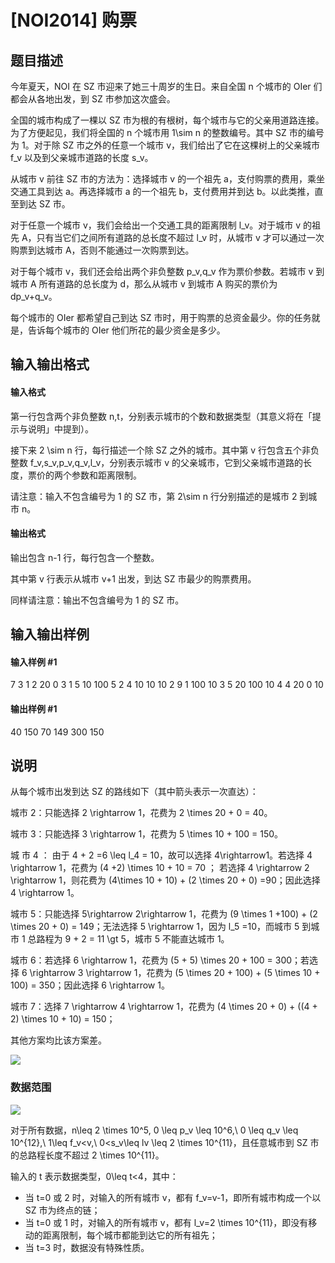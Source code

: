 
# [NOI2014] 购票
## 题目描述
今年夏天，NOI 在 SZ 市迎来了她三十周岁的生日。来自全国 n 个城市的 OIer 们都会从各地出发，到 SZ 市参加这次盛会。

全国的城市构成了一棵以 SZ 市为根的有根树，每个城市与它的父亲用道路连接。为了方便起见，我们将全国的 n 个城市用 1\sim n 的整数编号。其中 SZ 市的编号为 1。对于除 SZ 市之外的任意一个城市 v，我们给出了它在这棵树上的父亲城市 f_v  以及到父亲城市道路的长度 s_v。

从城市 v 前往 SZ 市的方法为：选择城市 v 的一个祖先 a，支付购票的费用，乘坐交通工具到达 a。再选择城市 a 的一个祖先 b，支付费用并到达 b。以此类推，直至到达 SZ 市。

对于任意一个城市 v，我们会给出一个交通工具的距离限制 l_v。对于城市 v 的祖先 A，只有当它们之间所有道路的总长度不超过 l_v  时，从城市 v 才可以通过一次购票到达城市 A，否则不能通过一次购票到达。  

对于每个城市 v，我们还会给出两个非负整数 p_v,q_v  作为票价参数。若城市 v 到城市 A 所有道路的总长度为 d，那么从城市 v 到城市 A 购买的票价为 dp_v+q_v。

每个城市的 OIer 都希望自己到达 SZ 市时，用于购票的总资金最少。你的任务就是，告诉每个城市的 OIer 他们所花的最少资金是多少。

## 输入输出格式
#### 输入格式

第一行包含两个非负整数 n,t，分别表示城市的个数和数据类型（其意义将在「提示与说明」中提到）。

接下来 2 \sim n 行，每行描述一个除 SZ 之外的城市。其中第 v 行包含五个非负整数 f_v,s_v,p_v,q_v,l_v，分别表示城市 v 的父亲城市，它到父亲城市道路的长度，票价的两个参数和距离限制。

请注意：输入不包含编号为 1 的 SZ 市，第 2\sim n 行分别描述的是城市 2 到城市 n。

#### 输出格式

输出包含 n-1 行，每行包含一个整数。

其中第 v 行表示从城市 v+1 出发，到达 SZ 市最少的购票费用。

同样请注意：输出不包含编号为 1 的 SZ 市。

## 输入输出样例
#### 输入样例 #1
7 3 
1 2 20 0 3 
1 5 10 100 5 
2 4 10 10 10 
2 9 1 100 10 
3 5 20 100 10 
4 4 20 0 10 

#### 输出样例 #1
40 
150 
70 
149 
300 
150
## 说明
从每个城市出发到达 SZ 的路线如下（其中箭头表示一次直达）：

城市 2：只能选择 2 \rightarrow 1，花费为 2 \times 20 + 0 = 40。

城市 3：只能选择 3 \rightarrow 1，花费为 5 \times 10 + 100 = 150。

城 市 4 ： 由于 4 + 2 =6 \leq l_4 = 10，故可以选择 4\rightarrow1。若选择 4 \rightarrow 1，花费为 (4 +2) \times 10 + 10 = 70 ； 若选择 4 \rightarrow 2 \rightarrow 1，则花费为 (4\times 10 + 10) + (2 \times  20 + 0) =90；因此选择 4 \rightarrow 1。

城市 5：只能选择 5\rightarrow 2\rightarrow 1，花费为 (9 \times 1 +100) + (2 \times  20 + 0) = 149；无法选择 5 \rightarrow 1，因为 l_5 =10，而城市 5 到城市 1 总路程为 9 + 2 = 11 \gt 5，城市 5 不能直达城市 1。

城市 6：若选择 6 \rightarrow 1，花费为 (5 + 5) \times 20 + 100 = 300；若选择 6 \rightarrow 3 \rightarrow 1，花费为 (5 \times 20 + 100) + (5 \times 10 + 100) = 350；因此选择 6 \rightarrow 1。

城市 7：选择 7 \rightarrow 4 \rightarrow 1，花费为 (4 \times 20 + 0) + ((4 + 2) \times 10 + 10) = 150；

其他方案均比该方案差。

 ![](https://cdn.luogu.com.cn/upload/pic/2592.png) 

### 数据范围

![](https://cdn.luogu.com.cn/upload/pic/2591.png)

对于所有数据，n\leq 2 \times 10^5, 0 \leq p_v \leq 10^6,\ 0 \leq q_v \leq 10^{12},\ 1\leq f_v&lt;v,\ 0&lt;s_v\leq lv \leq 2 \times 10^{11}，且任意城市到 SZ 市的总路程长度不超过 2 \times 10^{11}。

输入的 t 表示数据类型，0\leq t&lt;4，其中：
- 当 t=0 或 2 时，对输入的所有城市 v，都有 f_v=v-1，即所有城市构成一个以 SZ 市为终点的链；
- 当 t=0 或 1 时，对输入的所有城市 v，都有 l_v=2 \times 10^{11}，即没有移动的距离限制，每个城市都能到达它的所有祖先；
- 当 t=3 时，数据没有特殊性质。
